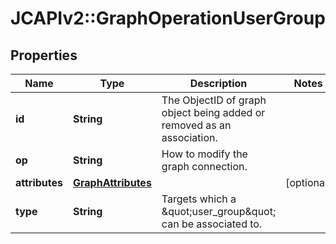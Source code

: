 # JCAPIv2::GraphOperationUserGroup

## Properties
Name | Type | Description | Notes
------------ | ------------- | ------------- | -------------
**id** | **String** | The ObjectID of graph object being added or removed as an association. | 
**op** | **String** | How to modify the graph connection. | 
**attributes** | [**GraphAttributes**](GraphAttributes.md) |  | [optional] 
**type** | **String** | Targets which a \&quot;user_group\&quot; can be associated to. | 

